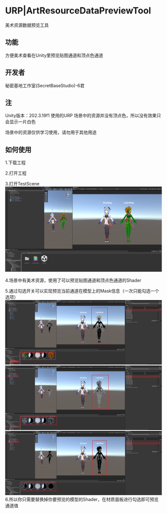 # URP|ArtResourceDataPreviewTool
美术资源数据预览工具

## 功能

方便美术查看在Unity里预览贴图通道和顶点色通道

## 开发者
秘密基地工作室(SecretBaseStudio)-6君

## 注
Unity版本：202.3.19f1
使用的URP
场景中的资源并没有顶点色，所以没有效果只会显示一片白色

场景中的资源仅供学习使用，请勿用于其他用途

## 如何使用
1.下载工程

2.打开工程

3.打开TestScene
![Alt text](image-4.png)

4.场景中有美术资源，使用了可以预览贴图通道和顶点色通道的Shader

5.通过勾选开关可以实现预览当前通道在模型上的Mask信息（一次只能勾选一个选项）
![Alt text](image-5.png)
![Alt text](image-6.png)
![Alt text](image-7.png)
6.所以你只需要替换掉你要预览的模型的Shader，在材质面板进行勾选即可预览通道值


